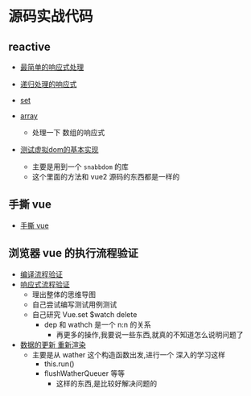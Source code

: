 # 源码实战代码

## reactive

- [最简单的响应式处理](./reactive1.html)
- [递归处理的响应式](./reactive2.html)
- [set](./reactive3.html)
- [array](./reactive4.html)
  - 处理一下 数组的响应式

- [测试虚拟dom的基本实现](./reactive5.html)
  - 主要是用到一个 `snabbdom` 的库
  - 这个里面的方法和 vue2 源码的东西都是一样的

## 手撕 vue

- [手撕 vue](./xvue/xvue.md)

## 浏览器 vue 的执行流程验证

- [编译流程验证](./flow.html)
- [响应式流程验证](./flow2.html)
  - 理出整体的思维导图
  - 自己尝试编写测试用例测试
  - 自己研究 Vue.set $watch delete
    - dep 和 wathch 是一个 n:n 的关系
      - 再更多的操作,我要说一些东西,就真的不知道怎么说明问题了
- [数据的更新 重新渲染](./flow3.html)
  - 主要是从 wather 这个构造函数出发,进行一个 深入的学习这样
    - this.run()
    - flushWatherQueuer 等等
      - 这样的东西,是比较好解决问题的

